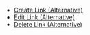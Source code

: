 * [Create Link (Alternative)](#create-link-alternative)
* [Edit Link (Alternative)](#edit-link-alternative)
* [Delete Link (Alternative)](#delete-link-alternative)